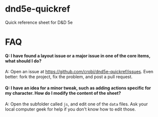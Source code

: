 dnd5e-quickref
==============

Quick reference sheet for D&amp;D 5e


FAQ
===

#### Q: I have found a layout issue or a major issue in one of the core items, what should I do? ####
A: Open an issue at https://github.com/crobi/dnd5e-quickref/issues. Even better: fork the project, fix the problem, and post a pull request.

#### Q: I have an idea for a minor tweak, such as adding actions specific for my character. How do I modify the content of the sheet? ####
A: Open the subfolder called `js`, and edit one of the `data` files. Ask your local computer geek for help if you don't know how to edit those.
